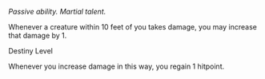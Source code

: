 *Passive ability. Martial talent.*

Whenever a creature within 10 feet of you takes damage, you may increase that damage by 1. 

<div class="destiny-level">Destiny Level</div class="destiny-level">

Whenever you increase damage in this way, you regain 1 hitpoint.